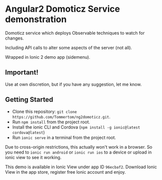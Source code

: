 # Angular2 Domoticz Service demonstration
Domoticz service which deploys Observable techniques to watch for changes.

Including API calls to alter some aspects of the server (not all).

Wrapped in Ionic 2 demo app (sidemenu).

## Important!
Use at own discretion, but if you have any suggestion, let me know.

## Getting Started
* Clone this repository: `git clone https://github.com/Tommertom/ng2domoticz.git`.
* Run `npm install` from the project root.
* Install the ionic CLI and Cordova (`npm install -g ionic@latest cordova@latest`)
* Run `ionic serve` in a terminal from the project root.

Due to cross-origin restrictions, this actually won't work in a browser. So you need to `ionic run android` or `ionic run ios` to a device 
or upload in ionic view to see it working.

This demo is available in Ionic View under app ID `96ecbaf2`. Download Ionic View in the app store, register free 
Ionic account and enjoy.


